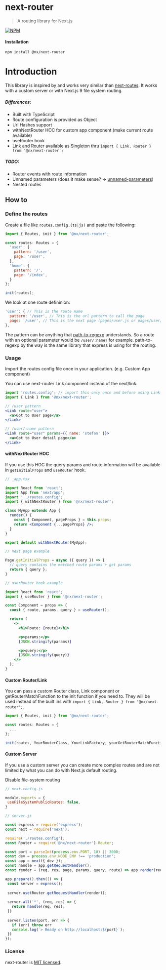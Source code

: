 # next-router

> A routing library for Next.js

[![NPM](https://img.shields.io/npm/v/@nx/next-router.svg)](https://www.npmjs.com/package/@nx/next-router)

#### Installation

`npm install @nx/next-router`

# Introduction

This library is inspired by and works very similar than [next-routes](https://github.com/fridays/next-routes).
It works with a custom server or with Next.js 9 file system routing.

##### Differences:

- Built with TypeScript
- Route configuration is provided as Object
- Url Hashes support
- withNextRouter HOC for custom app component (make current route available)
- useRouter hook
- Link and Router available as Singleton thru `import { Link, Router } from '@nx/next-router';`

##### TODO:

- Router events with route information
- Unnamed parameters (does it make sense? -> [unnamed-parameters](https://github.com/pillarjs/path-to-regexp#unnamed-parameters))
- Nested routes

## How to

### Define the routes

Create a file like `routes.config.(ts|js)` and paste the following:

```javascript
import { Routes, init } from '@nx/next-router';

const routes: Routes = {
  'user': {
    pattern: '/user',
    page: '/user',
  },
  'home': {
    pattern: '/',
    page: '/index',
  }
};

init(routes);
```

We look at one route defininion:

```javascript
'user': { // This is the route name
  pattern: '/user', // This is the url pattern to call the page
  page: '/user', // This is the next page (pages/user.js or pages/user/index.js)
},
```

The pattern can be anything that [path-to-regexp](https://github.com/pillarjs/path-to-regexp) understands.
So a route with an optional parameter would be `/user/:name?` for example.
path-to-regexp by the way is the same library that express is using for the routing.

### Usage

Import the routes config file once in your application. (e.g. Custom App component)

You can use next-router Link component instead of the next/link.

```jsx
import 'routes.config'; // import this only once and before using Link
import { Link } from '@nx/next-router';

// /user pattern
<Link route="user">
  <a>Got to User page</a>
</Link>

// /user/:name pattern
<Link route="user" params={{ name: 'stefan' }}>
  <a>Got to User detail page</a>
</Link>
```

#### withNextRouter HOC

If you use this HOC the query params and route information will be available in `getInitialProps` and `useRouter` hook.

```jsx
// _app.tsx

import React from 'react';
import App from 'next/app';
import '../routes.config';
import { withNextRouter } from '@nx/next-router';

class MyApp extends App {
  render() {
    const { Component, pageProps } = this.props;
    return <Component {...pageProps} />;
  }
}

export default withNextRouter(MyApp);
```

```jsx
// next page example

Page.getInitialProps = async ({ query }) => {
  // query contains the matched route params + get params
  return { query };
}
```

```jsx
// userRouter hook example

import React from 'react';
import { useRouter } from '@nx/next-router';

const Component = props => {
  const { route, params, query } = useRouter();

  return (
    <>
      <h1>Route: {route}</h1>

      <p>params:</p>
      {JSON.stringify(params)}

      <p>query:</p>
      {JSON.stringify(query)}
    </>
  );
}
```

#### Custom Router/Link

You can pass a custom Router class, Link component or getRouterMatchFunction to the init function if you need to.
They will be used instead of the built ins with `import { Link, Router } from '@nx/next-router';`.

 ```javascript
 import { Routes, init } from '@nx/next-router';
 
 const routes: Routes = {
   ...
 };
 
 init(routes, YourRouterClass, YourLinkFactory, yourGetRouterMatchFunction);
 ```

#### Custom Server

If you use a custom server you can create more complex routes and are not limited by what you can do with Next.js default routing.

Disable file-system routing

 ```javascript
// next.config.js

module.exports = {
  useFileSystemPublicRoutes: false,
}
 ```

 ```javascript
// server.js

const express = require('express');
const next = require('next');

require('./routes.config');
const Router = require('@nx/next-router').Router;

const port = parseInt(process.env.PORT, 10) || 3000;
const dev = process.env.NODE_ENV !== 'production';
const app = next({ dev });
const handle = app.getRequestHandler();
const render = (req, res, page, params, query, route) => app.render(req, res, page, params);

app.prepare().then(() => {
  const server = express();
  
  server.use(Router.getRequestHandler(render));
  
  server.all('*', (req, res) => {
    return handle(req, res);
  })
  
  server.listen(port, err => {
    if (err) throw err
    console.log(`> Ready on http://localhost:${port}`);
  })
});
 ```

### License

next-router is [MIT licensed](https://github.com/nexumAG/next-router/blob/master/LICENSE).
